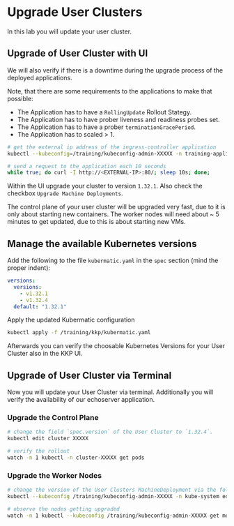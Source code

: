 # Upgrade User Clusters

In this lab you will update your user cluster.

## Upgrade of User Cluster with UI

We will also verify if there is a downtime during the upgrade process of the deployed applications.

Note, that there are some requirements to the applications to make that possible:

- The Application has to have a `RollingUpdate` Rollout Stategy.
- The Application has to have prober liveness and readiness probes set.
- The Application has to have a prober `terminationGracePeriod`.
- The Application has to scaled > 1.

```bash
# get the external ip address of the ingress-controller application
kubectl --kubeconfig=/training/kubeconfig-admin-XXXXX -n training-application get svc

# send a request to the application each 10 seconds
while true; do curl -I http://<EXTERNAL-IP>:80/; sleep 10s; done;
```

Within the UI upgrade your cluster to version `1.32.1`. Also check the checkbox `Upgrade Machine Deployments`.

The control plane of your user cluster will be upgraded very fast, due to it is only about starting new containers. The worker nodes will need about ~ 5 minutes to get updated, due to this is about starting new VMs.

## Manage the available Kubernetes versions

Add the following to the file `kubermatic.yaml` in the `spec` section (mind the proper indent):

```yaml
versions:
  versions:
    - v1.32.1
    - v1.32.4
  default: "1.32.1"
```

Apply the updated Kubermatic configuration

```bash
kubectl apply -f /training/kkp/kubermatic.yaml
```

Afterwards you can verify the choosable Kubernetes Versions for your User Cluster also in the KKP UI.

## Upgrade of User Cluster via Terminal

Now you will update your User Cluster via terminal. Additionally you will verify the availability of our echoserver application.

### Upgrade the Control Plane

```bash
# change the field `spec.version` of the User Cluster to `1.32.4`.
kubectl edit cluster XXXXX

# verify the rollout
watch -n 1 kubectl -n cluster-XXXXX get pods
```

### Upgrade the Worker Nodes

```bash
# change the version of the User Clusters MachineDeployment via the following. Change the version of the field `spec.template.spec.versions.kubelet` to `1.32.4`.
kubectl --kubeconfig /training/kubeconfig-admin-XXXXX -n kube-system edit md XXXXX

# observe the nodes getting upgraded
watch -n 1 kubectl --kubeconfig /training/kubeconfig-admin-XXXXX get md,ms,machine,nodes -A
```
